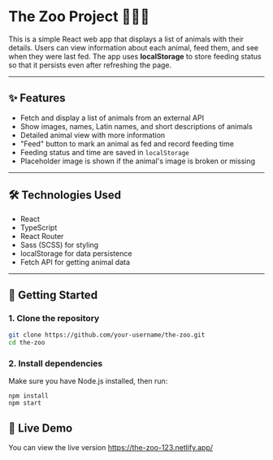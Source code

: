 # The Zoo Project 🦁🐘🦓

This is a simple React web app that displays a list of animals with their details. Users can view information about each animal, feed them, and see when they were last fed. The app uses **localStorage** to store feeding status so that it persists even after refreshing the page.


---

## ✨ Features

- Fetch and display a list of animals from an external API
- Show images, names, Latin names, and short descriptions of animals
- Detailed animal view with more information
- "Feed" button to mark an animal as fed and record feeding time
- Feeding status and time are saved in `localStorage`
- Placeholder image is shown if the animal's image is broken or missing

---

## 🛠 Technologies Used

- React
- TypeScript
- React Router
- Sass (SCSS) for styling
- localStorage for data persistence
- Fetch API for getting animal data

---

## 🚀 Getting Started

### 1. Clone the repository

```bash
git clone https://github.com/your-username/the-zoo.git
cd the-zoo
```

### 2. Install dependencies

Make sure you have Node.js installed, then run:
```
npm install
npm start
```
## 🚀 Live Demo

You can view the live version https://the-zoo-123.netlify.app/ 
